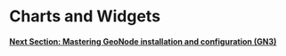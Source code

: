 # Charts and Widgets

#### [Next Section: Mastering GeoNode installation and configuration (GN3)](../../GN3)

